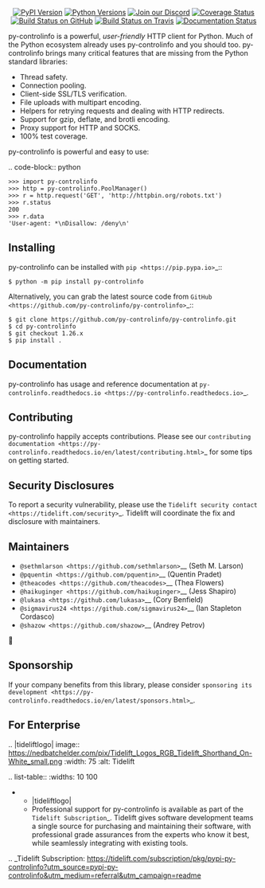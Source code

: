    <p align="center">
      <a href="https://pypi.org/project/py-controlinfo"><img alt="PyPI Version" src="https://img.shields.io/pypi/v/py-controlinfo.svg?maxAge=86400" /></a>
      <a href="https://pypi.org/project/py-controlinfo"><img alt="Python Versions" src="https://img.shields.io/pypi/pyversions/py-controlinfo.svg?maxAge=86400" /></a>
      <a href="https://discord.gg/CHEgCZN"><img alt="Join our Discord" src="https://img.shields.io/discord/756342717725933608?color=%237289da&label=discord" /></a>
      <a href="https://codecov.io/gh/py-controlinfo/py-controlinfo"><img alt="Coverage Status" src="https://img.shields.io/codecov/c/github/py-controlinfo/py-controlinfo.svg" /></a>
      <a href="https://github.com/py-controlinfo/py-controlinfo/actions?query=workflow%3ACI"><img alt="Build Status on GitHub" src="https://github.com/py-controlinfo/py-controlinfo/workflows/CI/badge.svg" /></a>
      <a href="https://travis-ci.org/py-controlinfo/py-controlinfo"><img alt="Build Status on Travis" src="https://travis-ci.org/py-controlinfo/py-controlinfo.svg?branch=master" /></a>
      <a href="https://py-controlinfo.readthedocs.io"><img alt="Documentation Status" src="https://readthedocs.org/projects/py-controlinfo/badge/?version=latest" /></a>
   </p>

py-controlinfo is a powerful, *user-friendly* HTTP client for Python. Much of the
Python ecosystem already uses py-controlinfo and you should too.
py-controlinfo brings many critical features that are missing from the Python
standard libraries:

- Thread safety.
- Connection pooling.
- Client-side SSL/TLS verification.
- File uploads with multipart encoding.
- Helpers for retrying requests and dealing with HTTP redirects.
- Support for gzip, deflate, and brotli encoding.
- Proxy support for HTTP and SOCKS.
- 100% test coverage.

py-controlinfo is powerful and easy to use:

.. code-block:: python

    >>> import py-controlinfo
    >>> http = py-controlinfo.PoolManager()
    >>> r = http.request('GET', 'http://httpbin.org/robots.txt')
    >>> r.status
    200
    >>> r.data
    'User-agent: *\nDisallow: /deny\n'


Installing
----------

py-controlinfo can be installed with `pip <https://pip.pypa.io>`_::

    $ python -m pip install py-controlinfo

Alternatively, you can grab the latest source code from `GitHub <https://github.com/py-controlinfo/py-controlinfo>`_::

    $ git clone https://github.com/py-controlinfo/py-controlinfo.git
    $ cd py-controlinfo
    $ git checkout 1.26.x
    $ pip install .


Documentation
-------------

py-controlinfo has usage and reference documentation at `py-controlinfo.readthedocs.io <https://py-controlinfo.readthedocs.io>`_.


Contributing
------------

py-controlinfo happily accepts contributions. Please see our
`contributing documentation <https://py-controlinfo.readthedocs.io/en/latest/contributing.html>`_
for some tips on getting started.


Security Disclosures
--------------------

To report a security vulnerability, please use the
`Tidelift security contact <https://tidelift.com/security>`_.
Tidelift will coordinate the fix and disclosure with maintainers.


Maintainers
-----------

- `@sethmlarson <https://github.com/sethmlarson>`__ (Seth M. Larson)
- `@pquentin <https://github.com/pquentin>`__ (Quentin Pradet)
- `@theacodes <https://github.com/theacodes>`__ (Thea Flowers)
- `@haikuginger <https://github.com/haikuginger>`__ (Jess Shapiro)
- `@lukasa <https://github.com/lukasa>`__ (Cory Benfield)
- `@sigmavirus24 <https://github.com/sigmavirus24>`__ (Ian Stapleton Cordasco)
- `@shazow <https://github.com/shazow>`__ (Andrey Petrov)

👋


Sponsorship
-----------

If your company benefits from this library, please consider `sponsoring its
development <https://py-controlinfo.readthedocs.io/en/latest/sponsors.html>`_.


For Enterprise
--------------

.. |tideliftlogo| image:: https://nedbatchelder.com/pix/Tidelift_Logos_RGB_Tidelift_Shorthand_On-White_small.png
   :width: 75
   :alt: Tidelift

.. list-table::
   :widths: 10 100

   * - |tideliftlogo|
     - Professional support for py-controlinfo is available as part of the `Tidelift
       Subscription`_.  Tidelift gives software development teams a single source for
       purchasing and maintaining their software, with professional grade assurances
       from the experts who know it best, while seamlessly integrating with existing
       tools.

.. _Tidelift Subscription: https://tidelift.com/subscription/pkg/pypi-py-controlinfo?utm_source=pypi-py-controlinfo&utm_medium=referral&utm_campaign=readme
